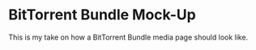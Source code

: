 # BitTorrent Bundle Mock-Up

This is my take on how a BitTorrent Bundle media page should look like.